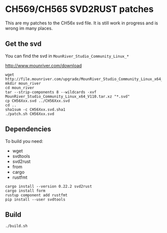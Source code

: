 # CH569/CH565 SVD2RUST patches
This are my patches to the CH56x svd file.
It is still work in progress and is wrong im many places.

## Get the svd

You can find the svd in `MounRiver_Studio_Community_Linux_*`

http://www.mounriver.com/download

```
wget http://file.mounriver.com/upgrade/MounRiver_Studio_Community_Linux_x64_V110.tar.xz
mkdir moun_river
cd moun_river
tar --strip-components 8 --wildcards -xvf MounRiver_Studio_Community_Linux_x64_V110.tar.xz "*.svd"
cp CH56Xxx.svd ../CH56Xxx.svd
cd ..
sha1sum -c CH56Xxx.svd.sha1
./patch.sh CH56Xxx.svd
```


## Dependencies

To build you need:
 - wget
 - svdtools
 - svd2rust
 - from
 - cargo
 - rustfmt

```
cargo install --version 0.22.2 svd2rust
cargo install form
rustup component add rustfmt
pip install --user svdtools
```

## Build

```
./build.sh
```
